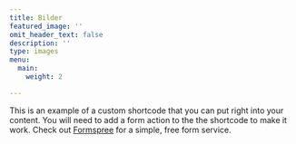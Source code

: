 ```yaml
---
title: Bilder
featured_image: ''
omit_header_text: false
description: ''
type: images
menu:
  main:
    weight: 2

---
```

This is an example of a custom shortcode that you can put right into your content. You will need to add a form action to the the shortcode to make it work. Check out [Formspree](https://formspree.io/) for a simple, free form service.